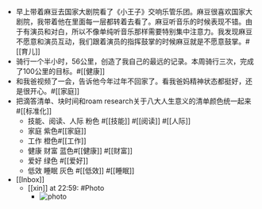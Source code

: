 - 早上带着麻豆去国家大剧院看了《小王子》交响乐管乐团。麻豆很喜欢国家大剧院，我带着他在里面每一层都转着去看了。麻豆听音乐的时候表现不错。由于有演员和对白，所以不像单纯听音乐那样需要特别集中注意力。我发现麻豆不愿意和演员互动，我们跟着演员的指挥鼓掌的时候麻豆就是不愿意鼓掌。#[[育儿]]
- 骑行一个半小时，56公里，创造了我自己的最远的记录。本周骑行三次，完成了100公里的目标。#[[健康]]
- 和我爸视频了一会，告诉他今年过年不回家了。看我爸妈精神状态都挺好，还是很开心。#[[家庭]]
- 把滴答清单、块时间和roam research关于八大人生意义的清单颜色统一起来#[[标准化]]
    - 技能、阅读、人际 粉色 #[[技能]] #[[阅读]] #[[人际]]
    - 家庭 紫色#[[家庭]]
    - 工作 橙色#[[工作]]
    - 健康 财富 蓝色#[[健康]] #[[财富]]
    - 爱好 绿色 #[[爱好]]
    - 低效  睡眠  灰色  #[[低效]] #[[睡眠]]
- [[Inbox]]
    - [[xin]] at 22:59: #Photo
        - ![photo](https://firebasestorage.googleapis.com/v0/b/firescript-577a2.appspot.com/o/imgs%2Fapp%2Fxinyiheng%2FId84_4K6z?alt=media&token=0e87eefb-9dc2-4447-81ce-b53ed0b4d769)
